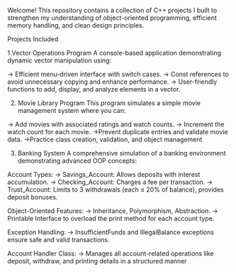 Welcome! This repository contains a collection of C++ projects I built to strengthen my understanding of object-oriented programming, efficient memory handling, and clean design principles.

Projects Included

1.Vector Operations Program
A console-based application demonstrating dynamic vector manipulation using:

-> Efficient menu-driven interface with switch cases.
-> Const references to avoid unnecessary copying and enhance performance.
-> User-friendly functions to add, display, and analyze elements in a vector.

2. Movie Library Program
This program simulates a simple movie management system where you can:

-> Add movies with associated ratings and watch counts.
-> Increment the watch count for each movie.
->Prevent duplicate entries and validate movie data.
->Practice class creation, validation, and object management

3. Banking System
A comprehensive simulation of a banking environment demonstrating advanced OOP concepts:

Account Types:
-> Savings_Account: Allows deposits with interest accumulation.
-> Checking_Account: Charges a fee per transaction.
-> Trust_Account: Limits to 3 withdrawals (each ≤ 20% of balance), provides deposit bonuses.

Object-Oriented Features:
-> Inheritance, Polymorphism, Abstraction.
-> Printable Interface to overload the print method for each account type.

Exception Handling:
-> InsufficientFunds and IllegalBalance exceptions ensure safe and valid transactions.

Account Handler Class:
-> Manages all account-related operations like deposit, withdraw, and printing details in a structured manner


